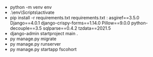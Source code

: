 - python -m venv env
- .\env\Scripts\activate
- pip install -r requirements.txt
    requirements.txt :
        asgiref==3.5.0
        Django==4.0.1
        django-crispy-forms==1.14.0
        Pillow==9.0.0
        python-decouple==3.5
        sqlparse==0.4.2
        tzdata==2021.5
- django-admin startproject main .
- py manage.py migrate
- py manage.py runserver
- py manage.py startapp fscohort


